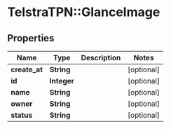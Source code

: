 # TelstraTPN::GlanceImage

## Properties
Name | Type | Description | Notes
------------ | ------------- | ------------- | -------------
**create_at** | **String** |  | [optional] 
**id** | **Integer** |  | [optional] 
**name** | **String** |  | [optional] 
**owner** | **String** |  | [optional] 
**status** | **String** |  | [optional] 



